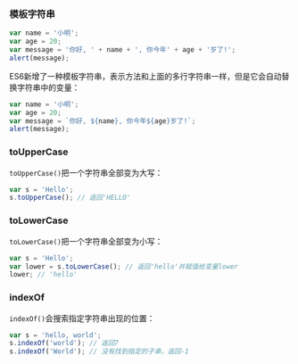 

### 模板字符串

```javascript
var name = '小明';
var age = 20;
var message = '你好, ' + name + ', 你今年' + age + '岁了!';
alert(message);
```

ES6新增了一种模板字符串，表示方法和上面的多行字符串一样，但是它会自动替换字符串中的变量：

```javascript
var name = '小明';
var age = 20;
var message = `你好, ${name}, 你今年${age}岁了!`;
alert(message);
```

### toUpperCase

`toUpperCase()`把一个字符串全部变为大写：

```javascript
var s = 'Hello';
s.toUpperCase(); // 返回'HELLO'
```

### toLowerCase

`toLowerCase()`把一个字符串全部变为小写：

```javascript
var s = 'Hello';
var lower = s.toLowerCase(); // 返回'hello'并赋值给变量lower
lower; // 'hello'
```

### indexOf

`indexOf()`会搜索指定字符串出现的位置：

```javascript
var s = 'hello, world';
s.indexOf('world'); // 返回7
s.indexOf('World'); // 没有找到指定的子串，返回-1
```


